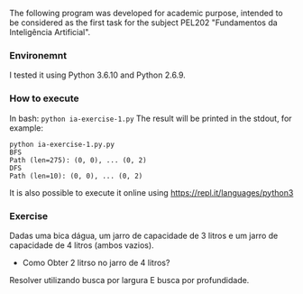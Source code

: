 The following program was developed for academic purpose, intended to be
considered as the first task for the subject PEL202 "Fundamentos da Inteligência
Artificial".

### Environemnt
I tested it using Python 3.6.10 and Python 2.6.9.

### How to execute
In bash: `python ia-exercise-1.py`
The result will be printed in the stdout, for example:
```
python ia-exercise-1.py.py
BFS
Path (len=275): (0, 0), ... (0, 2)
DFS
Path (len=10): (0, 0), ... (0, 2)
```

It is also possible to execute it online using https://repl.it/languages/python3

### Exercise
Dadas uma bica dágua, um jarro de capacidade de 3 litros e um jarro de capacidade de 4 litros (ambos vazios).
- Como Obter 2 litrso no jarro de 4 litros?

Resolver utilizando busca por largura E busca por profundidade.

